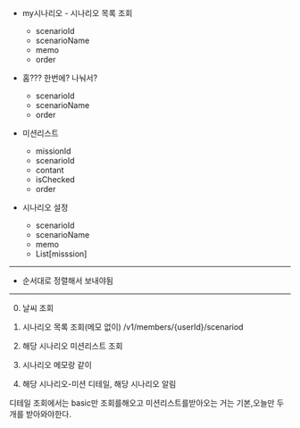 - my시나리오 - 시나리오 목록 조회
	- scenarioId
	- scenarioName
	- memo
	- order

- 홈??? 한번에? 나눠서?
	-  scenarioId
	- scenarioName
	- order

- 미션리스트
	- missionId
	- scenarioId
	- contant
	- isChecked
	- order

- 시나리오 설정
	-  scenarioId
	- scenarioName
	- memo
	- List[misssion]


---
- 순서대로 정렬해서 보내야됨
---

0. 날씨 조회


1. 시나리오 목록 조회(메모 없이) /v1/members/{userId}/scenariod
2. 해당 시나리오 미션리스트 조회


3. 시나리오 메모랑 같이
4. 해당 시나리오-미션 디테일, 해당 시나리오 알림


디테일 조회에서는
basic만 조회를해오고
미션리스트를받아오는 거는 기본,오늘만 두개를 받아와야한다.